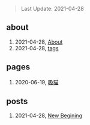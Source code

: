> Last Update: 2021-04-28

## about
1. 2021-04-28, [About](about/me.md)
1. 2021-04-28, [tags](about/tags.md)
## pages
1. 2020-06-19, [吸猫](pages/吸猫.md)
## posts
1. 2021-04-28, [New Begining](posts/bookmarks.md)